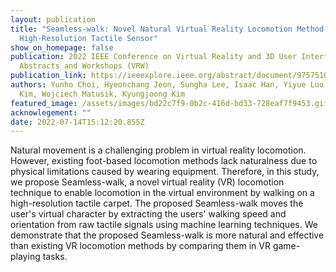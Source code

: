 ```yaml
---
layout: publication
title: "Seamless-walk: Novel Natural Virtual Reality Locomotion Method with a
  High-Resolution Tactile Sensor"
show_on_homepage: false
publication: 2022 IEEE Conference on Virtual Reality and 3D User Interfaces
  Abstracts and Workshops (VRW)
publication_link: https://ieeexplore.ieee.org/abstract/document/9757510
authors: Yunho Choi, Hyeonchang Jeon, Sungha Lee, Isaac Han, Yiyue Luo, SeungJun
  Kim, Wojciech Matusik, Kyungjoong Kim
featured_image: /assets/images/bd22c7f9-0b2c-416d-bd33-728eaf7f9453.gif
acknowlegement: ""
date: 2022-07-14T15:12:20.855Z
---
```

Natural movement is a challenging problem in virtual reality locomotion. However, existing foot-based locomotion methods lack naturalness due to physical limitations caused by wearing equipment. Therefore, in this study, we propose Seamless-walk, a novel virtual reality (VR) locomotion technique to enable locomotion in the virtual environment by walking on a high-resolution tactile carpet. The proposed Seamless-walk moves the user's virtual character by extracting the users' walking speed and orientation from raw tactile signals using machine learning techniques. We demonstrate that the proposed Seamless-walk is more natural and effective than existing VR locomotion methods by comparing them in VR game-playing tasks.
